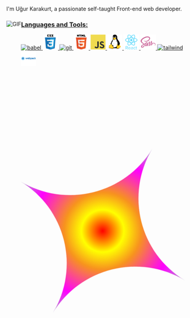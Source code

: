 I'm Uğur Karakurt, a passionate self-taught Front-end web developer.<a align="right" href="https://www.linkedin.com/in/u%C4%9Fur-karakurt-8b77b6154/" target="_blank">

<img align="left" alt="GIF" src="https://media.giphy.com/media/2vnGKHTRcuOTAkT2qA/giphy.gif" height="300" />

<h3 align="left">Languages and Tools:</h3>
<p align="left"> <a href="https://babeljs.io/" target="_blank" rel="noreferrer"> <img src="https://www.vectorlogo.zone/logos/babeljs/babeljs-icon.svg" alt="babel" width="40" height="40"/> </a> <a href="https://www.w3schools.com/css/" target="_blank" rel="noreferrer"> <img src="https://raw.githubusercontent.com/devicons/devicon/master/icons/css3/css3-original-wordmark.svg" alt="css3" width="40" height="40"/> </a> <a href="https://git-scm.com/" target="_blank" rel="noreferrer"> <img src="https://www.vectorlogo.zone/logos/git-scm/git-scm-icon.svg" alt="git" width="40" height="40"/> </a> <a href="https://www.w3.org/html/" target="_blank" rel="noreferrer"> <img src="https://raw.githubusercontent.com/devicons/devicon/master/icons/html5/html5-original-wordmark.svg" alt="html5" width="40" height="40"/> </a> <a href="https://developer.mozilla.org/en-US/docs/Web/JavaScript" target="_blank" rel="noreferrer"> <img src="https://raw.githubusercontent.com/devicons/devicon/master/icons/javascript/javascript-original.svg" alt="javascript" width="40" height="40"/> </a> <a href="https://www.linux.org/" target="_blank" rel="noreferrer"> <img src="https://raw.githubusercontent.com/devicons/devicon/master/icons/linux/linux-original.svg" alt="linux" width="40" height="40"/> </a> <a href="https://reactjs.org/" target="_blank" rel="noreferrer"> <img src="https://raw.githubusercontent.com/devicons/devicon/master/icons/react/react-original-wordmark.svg" alt="react" width="40" height="40"/> </a> <a href="https://sass-lang.com" target="_blank" rel="noreferrer"> <img src="https://raw.githubusercontent.com/devicons/devicon/master/icons/sass/sass-original.svg" alt="sass" width="40" height="40"/> </a> <a href="https://tailwindcss.com/" target="_blank" rel="noreferrer"> <img src="https://www.vectorlogo.zone/logos/tailwindcss/tailwindcss-icon.svg" alt="tailwind" width="40" height="40"/> </a> <a href="https://webpack.js.org" target="_blank" rel="noreferrer"> <img src="https://raw.githubusercontent.com/devicons/devicon/d00d0969292a6569d45b06d3f350f463a0107b0d/icons/webpack/webpack-original-wordmark.svg" alt="webpack" width="40" height="40"/> </a> </p>

<?xml version="1.0" encoding="UTF-8"?>
<svg id="b" xmlns="http://www.w3.org/2000/svg" xmlns:xlink="http://www.w3.org/1999/xlink" viewBox="0 0 322.01 322.01">
    <defs>
        <style>
            .e{
                fill:url(#d);
            }
            .rotate{
                transform-origin: center;
                animation: rotation 20s infinite linear;
            }
            @keyframes rotation{
                from{
                    transform: rotate(0deg);
                }
                to{
                    transform: rotate(359deg);
                }
            }
        </style>
        <radialGradient id="d" cx="161.01" cy="161.01" fx="161.01" fy="161.01" r="161.01" gradientUnits="userSpaceOnUse">
            <stop offset="0" stop-color="red"/>
            <stop offset=".22" stop-color="#ff0"/>
            <stop offset=".4" stop-color="#f7931e"/>
            <stop offset=".73" stop-color="#f0f"/>
            <stop offset="1" stop-color="#aca1c9"/>
        </radialGradient>
        </defs>
    <g id="c" class="rotate">
        <path class="e" d="M322.01,161c-88.92,0-161.01,72.09-161.01,161.01,0-88.92-72.08-161.01-161-161.01C88.92,161,161,88.92,161,0c0,88.92,72.09,161,161.01,161Z"/>
    </g>
</svg>
